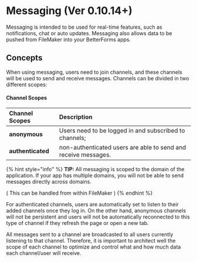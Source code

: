 # Messaging \(Ver 0.10.14+\)

Messaging is intended to be used for real-time features, such as notifications, chat or auto updates. Messaging also allows data to be pushed from FileMaker into your BetterForms apps.

## Concepts

When using messaging, users need to join channels, and these channels will be used to send and receive messages. Channels can be divided in two different scopes:

#### Channel Scopes 

| Channel Scopes | Description |
| :--- | :--- |
| **anonymous** | Users need to be logged in and subscribed to channels; |
| **authenticated** | non-authenticated users are able to send and receive messages. |

{% hint style="info" %}
**TIP:** All messaging is scoped to the domain of the application. If your app has multiple domains, you will not be able to send messages directly across domains. 

\( This can be handled from within FileMaker \)
{% endhint %}

For authenticated channels, users are automatically set to listen to their added channels once they log in. On the other hand, anonymous channels will not be persistent and users will not be automatically reconnected to this type of channel if they refresh the page or open a new tab.

All messages sent to a channel are broadcasted to all users currently listening to that channel. Therefore, it is important to architect well the scope of each channel to optimize and control what and how much data each channel/user will receive.


